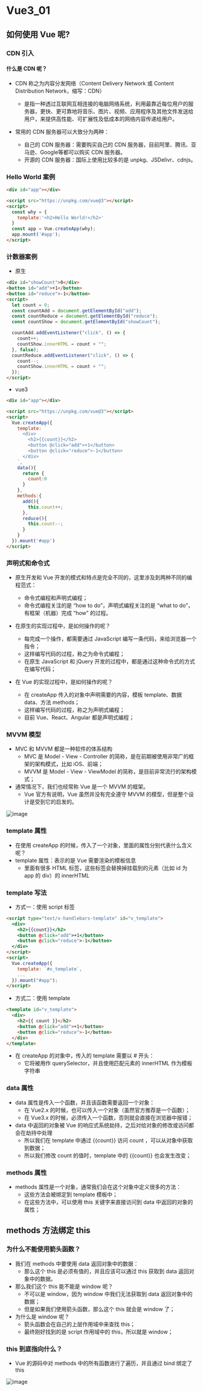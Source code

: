 # Vue3_01

## 如何使用 Vue 呢?

### CDN 引入

#### 什么是 CDN 呢？

* CDN 称之为内容分发网络（Content Delivery Network 或 Content Distribution Network，缩写：CDN）
  * 是指一种透过互联网互相连接的电脑网络系统，利用最靠近每位用户的服务器，更快、更可靠地将音乐、图片、视频、应用程序及其他文件发送给用户，来提供高性能、可扩展性及低成本的网络内容传递给用户。

* 常用的 CDN 服务器可以大致分为两种：
  * 自己的 CDN 服务器：需要购买自己的 CDN 服务器，目前阿里、腾讯、亚马逊、Google等都可以购买 CDN 服务器。
  * 开源的 CDN 服务器：国际上使用比较多的是 unpkg、JSDelivr、cdnjs。

### Hello World 案例

```html
<div id="app"></div>

<script src="https://unpkg.com/vue@3"></script>
<script>
  const why = {
    template:'<h2>Hello World!</h2>'
  }
  const app = Vue.createApp(why);
  app.mount('#app');
</script>
```

### 计数器案例

* 原生

```html
<div id="showCount">0</div>
<button id="add">+1</button>
<button id="reduce">-1</button>
<script>
  let count = 0;
  const countAdd = document.getElementById("add");
  const countReduce = document.getElementById("reduce");
  const countShow = document.getElementById("showCount");

  countAdd.addEventListener("click", () => {
    count++;
    countShow.innerHTML = count + "";
  }, false);
  countReduce.addEventListener("click", () => {
    count--;
    countShow.innerHTML = count + "";
  });
</script>
```

* vue3

```html
<div id="app"></div>

<script src="https://unpkg.com/vue@3"></script>
<script>
  Vue.createApp({
    template: `
      <div>
        <h2>{{count}}</h2>
        <button @click="add">+1</button>
        <button @click="reduce">-1</button>
      </div>
    `,
    data(){
      return {
        count:0
      }
    },
    methods:{
      add(){
        this.count++;
      },
      reduce(){
        this.count--;
      }
    }
  }).mount('#app')
</script>
```

### 声明式和命令式

* 原生开发和 Vue 开发的模式和特点是完全不同的，这里涉及到两种不同的编程范式：
  * 命令式编程和声明式编程；
  * 命令式编程关注的是 “how to do”，声明式编程关注的是 “what to do”，有框架（机器）完成 “how” 的过程。

* 在原生的实现过程中，是如何操作的呢？
  * 每完成一个操作，都需要通过 JavaScript 编写一条代码，来给浏览器一个指令；
  * 这样编写代码的过程，称之为命令式编程；
  * 在原生 JavaScript 和 jQuery 开发的过程中，都是通过这种命令式的方式在编写代码；

* 在 Vue 的实现过程中，是如何操作的呢？
  * 在 createApp 传入的对象中声明需要的内容，模板 template、数据 data、方法 methods；
  * 这样编写代码的过程，称之为声明式编程；
  * 目前 Vue、React、Angular 都是声明式编程；

### MVVM 模型

* MVC 和 MVVM 都是一种软件的体系结构
  * MVC 是 Model - View - Controller 的简称，是在前期被使用非常广的框架的架构模式，比如 iOS、前端；
  * MVVM 是 Model - View - ViewModel 的简称，是目前非常流行的架构模式；
* 通常情况下，我们也经常称 Vue 是一个 MVVM 的框架。
  * Vue 官方有说明，Vue 虽然并没有完全遵守 MVVM 的模型，但是整个设计是受到它的启发的。

![image](../images7/239/02.png)

### template 属性

* 在使用 createApp 的时候，传入了一个对象，里面的属性分别代表什么含义呢？
* template 属性：表示的是 Vue 需要渲染的模板信息
  * 里面有很多 HTML 标签，这些标签会替换掉挂载到的元素（比如 id 为 app 的 div）的 innerHTML

### template 写法

* 方式一：使用 script 标签

```html
<script type="text/x-handlebars-template" id="v_template">
  <div>
    <h2>{{count}}</h2>
    <button @click="add">+1</button>
    <button @click="reduce">-1</button>
  </div>
</script>
<script>
  Vue.createApp({
    template: `#v_template`,
	...
  }).mount("#app");
</script>
```

* 方式二：使用 template

```html
<template id="v_template">
  <div>
    <h2>{{ count }}</h2>
    <button @click="add">+1</button>
    <button @click="reduce">-1</button>
  </div>
</template>
```

* 在 createApp 的对象中，传入的 template 需要以 # 开头：
  * 它将被用作 querySelector，并且使用匹配元素的 innerHTML 作为模板字符串

### data 属性

* data 属性是传入一个函数，并且该函数需要返回一个对象：
  * 在 Vue2.x 的时候，也可以传入一个对象（虽然官方推荐是一个函数）；
  * 在 Vue3.x 的时候，必须传入一个函数，否则就会直接在浏览器中报错；
* data 中返回的对象被 Vue 的响应式系统劫持，之后对给对象的修改或访问都会在劫持中处理
  * 所以我们在 template 中通过 {{count}} 访问 count ，可以从对象中获取到数据；
  * 所以我们修改 count 的值时，template 中的 {{count}} 也会发生改变；

### methods 属性

* methods 属性是一个对象，通常我们会在这个对象中定义很多的方法：
  * 这些方法会被绑定到 template 模板中；
  * 在这些方法中，可以使用 this 关键字来直接访问到 data 中返回的对象的属性；

## methods 方法绑定 this

### 为什么不能使用箭头函数？

* 我们在 methods 中要使用 data 返回对象中的数据：
  * 那么这个 this 是必须有值的，并且应该可以通过 this 获取到 data 返回对象中的数据。
* 那么我们这个 this 能不能是 window 呢？
  * 不可以是 window，因为 window 中我们无法获取到 data 返回对象中的数据；
  * 但是如果我们使用箭头函数，那么这个 this 就会是 window 了；
* 为什么是 window 呢？
  * 箭头函数会在自己的上层作用域中来查找 this；
  * 最终刚好找到的是 script 作用域中的 this，所以就是 window；

### this 到底指向什么？

* Vue 的源码中对 methods 中的所有函数进行了遍历，并且通过 bind 绑定了 this

![image](../images7/239/03.png)



























